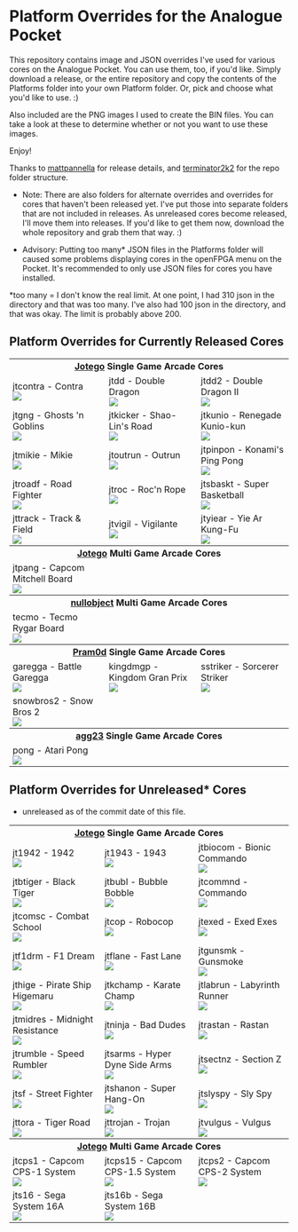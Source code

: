 # Platform Overrides for the Analogue Pocket

This repository contains image and JSON overrides I've used for various cores on the Analogue Pocket. You can use them, too, if you'd like. Simply download a release, or the entire repository and copy the contents of the Platforms folder into your own Platform folder. Or, pick and choose what you'd like to use. :)

Also included are the PNG images I used to create the BIN files. You can take a look at these to determine whether or not you want to use these images.

Enjoy!

Thanks to <a href="https://github.com/mattpannella">mattpannella</a> for release details, and <a href="https://github.com/terminator2k2">terminator2k2</a> for the repo folder structure.

- Note: There are also folders for alternate overrides and overrides for cores that haven't been released yet. I've put those into separate folders that are not included in releases.  As unreleased cores become released, I'll move them into releases. If you'd like to get them now, download the whole repository and grab them that way. :)

- Advisory: Putting too many* JSON files in the Platforms folder will caused some problems displaying cores in the openFPGA menu on the Pocket. It's recommended to only use JSON files for cores you have installed.


*too many = I don't know the real limit. At one point, I had 310 json in the directory and that was too many. I've also had 100 json in the directory, and that was okay. The limit is probably above 200.

## Platform Overrides for Currently Released Cores

<style>
 .tables th, .tables td { padding: 3px 6px; }
</style>

<table class="tables">
<tr><th colspan="3"><b><a href="https://patreon.com/jotego">Jotego</a> Single Game Arcade Cores</b></td></tr>
<tr>
 <td>jtcontra - Contra<br/><img src="https://raw.githubusercontent.com/dyreschlock/pocket-platform-images/main/pics/jtcontra.png" /></td>
 <td>jtdd - Double Dragon<br/><img src="https://raw.githubusercontent.com/dyreschlock/pocket-platform-images/main/pics/jtdd.png" /></td>
 <td>jtdd2 - Double Dragon II<br/><img src="https://raw.githubusercontent.com/dyreschlock/pocket-platform-images/main/pics/jtdd2.png" /></td>
</tr>
<tr>
 <td>jtgng - Ghosts 'n Goblins<br/><img src="https://raw.githubusercontent.com/dyreschlock/pocket-platform-images/main/pics/jtgng.png" /></td>
 <td>jtkicker - Shao-Lin's Road<br/><img src="https://raw.githubusercontent.com/dyreschlock/pocket-platform-images/main/pics/jtkicker.png" /></td>
 <td>jtkunio - Renegade Kunio-kun<br/><img src="https://raw.githubusercontent.com/dyreschlock/pocket-platform-images/main/pics/jtkunio.png" /></td>
</tr>
<tr>
 <td>jtmikie - Mikie<br/><img src="https://raw.githubusercontent.com/dyreschlock/pocket-platform-images/main/pics/jtmikie.png" /></td>
 <td>jtoutrun - Outrun<br/><img src="https://raw.githubusercontent.com/dyreschlock/pocket-platform-images/main/pics/jtoutrun.png" /></td>
 <td>jtpinpon - Konami's Ping Pong<br/><img src="https://raw.githubusercontent.com/dyreschlock/pocket-platform-images/main/pics/jtpinpon.png" /></td>
</tr>
<tr>
 <td>jtroadf - Road Fighter<br/><img src="https://raw.githubusercontent.com/dyreschlock/pocket-platform-images/main/pics/jtroadf.png" /></td>
 <td>jtroc - Roc'n Rope<br/><img src="https://raw.githubusercontent.com/dyreschlock/pocket-platform-images/main/pics/jtroc.png" /></td>
 <td>jtsbaskt - Super Basketball<br/><img src="https://raw.githubusercontent.com/dyreschlock/pocket-platform-images/main/pics/jtsbaskt.png" /></td>
</tr>
<tr>
 <td>jttrack - Track & Field<br/><img src="https://raw.githubusercontent.com/dyreschlock/pocket-platform-images/main/pics/jttrack.png" /></td>
 <td>jtvigil - Vigilante<br/><img src="https://raw.githubusercontent.com/dyreschlock/pocket-platform-images/main/pics/jtvigil.png" /></td>
 <td>jtyiear - Yie Ar Kung-Fu<br/><img src="https://raw.githubusercontent.com/dyreschlock/pocket-platform-images/main/pics/jtyiear.png" /></td>
</tr>
<tr><th colspan="3"><b><a href="https://patreon.com/jotego">Jotego</a> Multi Game Arcade Cores</b></td></tr>
<tr>
 <td>jtpang - Capcom Mitchell Board<br/><img src="https://raw.githubusercontent.com/dyreschlock/pocket-platform-images/main/pics/jtpang.png" /></td>
</tr>
<tr><th colspan="3"><b><a href="https://patreon.com/nullobject">nullobject</a> Multi Game Arcade Cores</b></td></tr>
<tr>
 <td>tecmo - Tecmo Rygar Board<br/><img src="https://raw.githubusercontent.com/dyreschlock/pocket-platform-images/main/pics/tecmo.png" /></td>
</tr>
<tr><th colspan="3"><b><a href="https://github.com/psomashekar">Pram0d</a> Single Game Arcade Cores</b></td></tr>
<tr>
 <td>garegga - Battle Garegga<br/><img src="https://raw.githubusercontent.com/dyreschlock/pocket-platform-images/main/pics/garegga.png" /></td>
 <td>kingdmgp - Kingdom Gran Prix<br/><img src="https://raw.githubusercontent.com/dyreschlock/pocket-platform-images/main/pics/kingdmgp.png" /></td>
 <td>sstriker - Sorcerer Striker<br/><img src="https://raw.githubusercontent.com/dyreschlock/pocket-platform-images/main/pics/sstriker.png" /></td>
</tr>
<tr>
 <td>snowbros2 - Snow Bros 2<br/><img src="https://raw.githubusercontent.com/dyreschlock/pocket-platform-images/main/pics/snowbros2.png" /></td>
</tr>
<tr><th colspan="3"><b><a href="https://github.com/agg23">agg23</a> Single Game Arcade Cores</b></td></tr>
<tr>
 <td>pong - Atari Pong<br/><img src="https://raw.githubusercontent.com/dyreschlock/pocket-platform-images/main/pics/pong.png" /></td>
</tr>
</table>

## Platform Overrides for Unreleased* Cores

* unreleased as of the commit date of this file.

<table class="tables">
<tr><th colspan="3"><b><a href="https://patreon.com/jotego">Jotego</a> Single Game Arcade Cores</b></td></tr>
<tr>
 <td>jt1942 - 1942<br/><img src="https://raw.githubusercontent.com/dyreschlock/pocket-platform-images/main/_unreleased/pics/jt1942.png" /></td>
 <td>jt1943 - 1943<br/><img src="https://raw.githubusercontent.com/dyreschlock/pocket-platform-images/main/_unreleased/pics/jt1943.png" /></td>
 <td>jtbiocom - Bionic Commando<br/><img src="https://raw.githubusercontent.com/dyreschlock/pocket-platform-images/main/_unreleased/pics/jtbiocom.png" /></td>
</tr>
<tr>
 <td>jtbtiger - Black Tiger<br/><img src="https://raw.githubusercontent.com/dyreschlock/pocket-platform-images/main/_unreleased/pics/jtbtiger.png" /></td>
 <td>jtbubl - Bubble Bobble<br/><img src="https://raw.githubusercontent.com/dyreschlock/pocket-platform-images/main/_unreleased/pics/jtbubl.png" /></td>
 <td>jtcommnd - Commando<br/><img src="https://raw.githubusercontent.com/dyreschlock/pocket-platform-images/main/_unreleased/pics/jtcommnd.png" /></td>
</tr>
<tr>
 <td>jtcomsc - Combat School<br/><img src="https://raw.githubusercontent.com/dyreschlock/pocket-platform-images/main/_unreleased/pics/jtcomsc.png" /></td>
 <td>jtcop - Robocop<br/><img src="https://raw.githubusercontent.com/dyreschlock/pocket-platform-images/main/_unreleased/pics/jtcop.png" /></td>
 <td>jtexed - Exed Exes<br/><img src="https://raw.githubusercontent.com/dyreschlock/pocket-platform-images/main/_unreleased/pics/jtexed.png" /></td>
</tr>
<tr>
 <td>jtf1drm - F1 Dream<br/><img src="https://raw.githubusercontent.com/dyreschlock/pocket-platform-images/main/_unreleased/pics/jtf1drm.png" /></td>
 <td>jtflane - Fast Lane<br/><img src="https://raw.githubusercontent.com/dyreschlock/pocket-platform-images/main/_unreleased/pics/jtflane.png" /></td>
 <td>jtgunsmk - Gunsmoke<br/><img src="https://raw.githubusercontent.com/dyreschlock/pocket-platform-images/main/_unreleased/pics/jtgunsmk.png" /></td>
</tr>
<tr>
 <td>jthige - Pirate Ship Higemaru <br/><img src="https://raw.githubusercontent.com/dyreschlock/pocket-platform-images/main/_unreleased/pics/jthige.png" /></td>
 <td>jtkchamp - Karate Champ<br/><img src="https://raw.githubusercontent.com/dyreschlock/pocket-platform-images/main/_unreleased/pics/jtkchamp.png" /></td>
 <td>jtlabrun - Labyrinth Runner<br/><img src="https://raw.githubusercontent.com/dyreschlock/pocket-platform-images/main/_unreleased/pics/jtlabrun.png" /></td>
</tr>
<tr>
 <td>jtmidres - Midnight Resistance<br/><img src="https://raw.githubusercontent.com/dyreschlock/pocket-platform-images/main/_unreleased/pics/jtmidres.png" /></td>
 <td>jtninja - Bad Dudes<br/><img src="https://raw.githubusercontent.com/dyreschlock/pocket-platform-images/main/_unreleased/pics/jtninja.png" /></td>
 <td>jtrastan - Rastan<br/><img src="https://raw.githubusercontent.com/dyreschlock/pocket-platform-images/main/_unreleased/pics/jtrastan.png" /></td>
</tr>
<tr>
 <td>jtrumble - Speed Rumbler <br/><img src="https://raw.githubusercontent.com/dyreschlock/pocket-platform-images/main/_unreleased/pics/jtrumble.png" /></td>
 <td>jtsarms - Hyper Dyne Side Arms <br/><img src="https://raw.githubusercontent.com/dyreschlock/pocket-platform-images/main/_unreleased/pics/jtsarms.png" /></td>
 <td>jtsectnz - Section Z<br/><img src="https://raw.githubusercontent.com/dyreschlock/pocket-platform-images/main/_unreleased/pics/jtsectnz.png" /></td>
</tr>
<tr>
 <td>jtsf - Street Fighter<br/><img src="https://raw.githubusercontent.com/dyreschlock/pocket-platform-images/main/_unreleased/pics/jtsf.png" /></td>
 <td>jtshanon - Super Hang-On<br/><img src="https://raw.githubusercontent.com/dyreschlock/pocket-platform-images/main/_unreleased/pics/jtshanon.png" /></td>
 <td>jtslyspy - Sly Spy<br/><img src="https://raw.githubusercontent.com/dyreschlock/pocket-platform-images/main/_unreleased/pics/jtslyspy.png" /></td>
</tr>
<tr>
 <td>jttora - Tiger Road <br/><img src="https://raw.githubusercontent.com/dyreschlock/pocket-platform-images/main/_unreleased/pics/jttora.png" /></td>
 <td>jttrojan - Trojan<br/><img src="https://raw.githubusercontent.com/dyreschlock/pocket-platform-images/main/_unreleased/pics/jttrojan.png" /></td>
 <td>jtvulgus - Vulgus<br/><img src="https://raw.githubusercontent.com/dyreschlock/pocket-platform-images/main/_unreleased/pics/jtvulgus.png" /></td>
</tr>
<tr><th colspan="3"><b><a href="https://patreon.com/jotego">Jotego</a> Multi Game Arcade Cores</b></td></tr>
<tr>
 <td>jtcps1 - Capcom CPS-1 System<br/><img src="https://raw.githubusercontent.com/dyreschlock/pocket-platform-images/main/_unreleased/pics/jtcps1.png" /></td>
 <td>jtcps15 - Capcom CPS-1.5 System<br/><img src="https://raw.githubusercontent.com/dyreschlock/pocket-platform-images/main/_unreleased/pics/jtcps15.png" /></td>
 <td>jtcps2 - Capcom CPS-2 System<br/><img src="https://raw.githubusercontent.com/dyreschlock/pocket-platform-images/main/_unreleased/pics/jtcps2.png" /></td>
</tr>
<tr>
 <td>jts16 - Sega System 16A<br/><img src="https://raw.githubusercontent.com/dyreschlock/pocket-platform-images/main/_unreleased/pics/jts16.png" /></td>
 <td>jts16b - Sega System 16B<br/><img src="https://raw.githubusercontent.com/dyreschlock/pocket-platform-images/main/_unreleased/pics/jts16b.png" /></td>
</tr>
